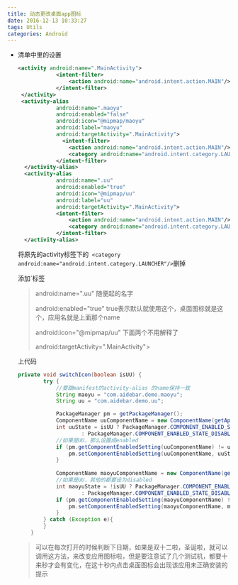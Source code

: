 ```yaml
---
title: 动态更改桌面app图标
date: 2016-12-13 10:33:27
tags: Utils
categories: Android
---
```


- 清单中<application>里的设置

  ```xml
  <activity android:name=".MainActivity">
              <intent-filter>
                  <action android:name="android.intent.action.MAIN"/>
              </intent-filter>
   </activity>
   <activity-alias
              android:name=".maoyu"
              android:enabled="false"
              android:icon="@mipmap/maoyu"
              android:label="maoyu"
              android:targetActivity=".MainActivity">
    			<intent-filter>
                  <action android:name="android.intent.action.MAIN"/>
                  <category android:name="android.intent.category.LAUNCHER"/>
              </intent-filter>
    </activity-alias>
    <activity-alias
              android:name=".uu"
              android:enabled="true"
              android:icon="@mipmap/uu"
              android:label="uu"
              android:targetActivity=".MainActivity">
              <intent-filter>
                  <action android:name="android.intent.action.MAIN"/>
                  <category android:name="android.intent.category.LAUNCHER"/>
              </intent-filter>
    </activity-alias>
  ```

  将原先的activity标签下的` <category android:name="android.intent.category.LAUNCHER"/>`删掉

  添加`<activity-alias>标签

  > android:name=".uu"   随便起的名字
  >
  > android:enabled="true"   true表示默认就使用这个，桌面图标就是这个，应用名就是上面那个name
  >
  > android:icon="@mipmap/uu"     下面两个不用解释了
  >
  > android:targetActivity=".MainActivity">

  上代码

  ```java
  private void switchIcon(boolean isUU) {
          try {
              //要跟manifest的activity-alias 的name保持一致  
              String maoyu = "com.aidebar.demo.maoyu";
              String uu = "com.aidebar.demo.uu";

              PackageManager pm = getPackageManager();
              ComponentName uuComponentName = new ComponentName(getApplicationContext(), uu);
              int uuState = isUU ? PackageManager.COMPONENT_ENABLED_STATE_ENABLED
                      : PackageManager.COMPONENT_ENABLED_STATE_DISABLED;
              //如果是UU，那么设置成enabled
              if (pm.getComponentEnabledSetting(uuComponentName) != uuState) {
                  pm.setComponentEnabledSetting(uuComponentName, uuState, 		 PackageManager.DONT_KILL_APP);
              }
              
              ComponentName maoyuComponentName = new ComponentName(getApplicationContext(), maoyu);
              //如果是UU，其他的都要设为disabled
              int maoyuState = !isUU ? PackageManager.COMPONENT_ENABLED_STATE_ENABLED
                      : PackageManager.COMPONENT_ENABLED_STATE_DISABLED;
              if (pm.getComponentEnabledSetting(maoyuComponentName) != maoyuState) {//新状态跟当前状态不一样才执行  
                  pm.setComponentEnabledSetting(maoyuComponentName, maoyuState, PackageManager.DONT_KILL_APP);
              }
          } catch (Exception e){
          }
      }
  ```

  > 可以在每次打开的时候判断下日期，如果是双十二啦，圣诞啦，就可以调用这方法，来改变应用图标啦，但是要注意试了几个测试机，都要十来秒才会有变化，在这十秒内点击桌面图标会出现该应用未正确安装的提示
